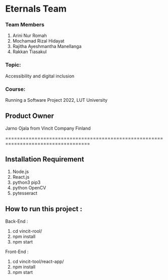 # Eternals Team

### Team Members
1. Arini Nur Romah
2. Mochamad Rizal Hidayat
3. Rajitha Ayeshmantha Manellanga
4. Rakkan Tiasakul

### Topic: 
Accessibility and digital inclusion

### Course: 
Running a Software Project 2022, LUT University

## Product Owner
Jarno Ojala from Vincit Company Finland

===================================================================================
## Installation Requirement
1. Node.js
2. React.js
3. python3 pip3
4. python OpenCV
5. pytesseract

## How to run this project :
Back-End :
1. cd vincit-rool/
2. npm install
3. npm start

Front-End :
1. cd vincit-tool/react-app/
2. npm install
3. npm start
